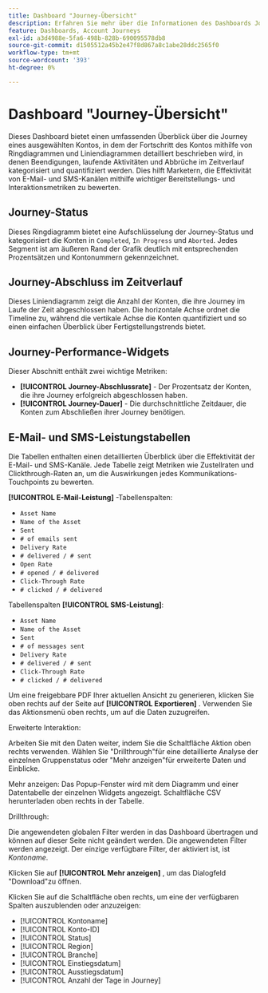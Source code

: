 ```yaml
---
title: Dashboard "Journey-Übersicht"
description: Erfahren Sie mehr über die Informationen des Dashboards Journey-Übersicht und wie Sie damit Ihre Konto-Journey-Strategie überwachen und verwalten können.
feature: Dashboards, Account Journeys
exl-id: a3d4988e-5fa6-498b-828b-690095578db8
source-git-commit: d1505512a45b2e47f8d867a8c1abe28ddc2565f0
workflow-type: tm+mt
source-wordcount: '393'
ht-degree: 0%

---
```


# Dashboard &quot;Journey-Übersicht&quot;

Dieses Dashboard bietet einen umfassenden Überblick über die Journey eines ausgewählten Kontos, in dem der Fortschritt des Kontos mithilfe von Ringdiagrammen und Liniendiagrammen detailliert beschrieben wird, in denen Beendigungen, laufende Aktivitäten und Abbrüche im Zeitverlauf kategorisiert und quantifiziert werden. Dies hilft Marketern, die Effektivität von E-Mail- und SMS-Kanälen mithilfe wichtiger Bereitstellungs- und Interaktionsmetriken zu bewerten.

## Journey-Status

Dieses Ringdiagramm bietet eine Aufschlüsselung der Journey-Status und kategorisiert die Konten in `Completed`, `In Progress` und `Aborted`. Jedes Segment ist am äußeren Rand der Grafik deutlich mit entsprechenden Prozentsätzen und Kontonummern gekennzeichnet.

## Journey-Abschluss im Zeitverlauf

Dieses Liniendiagramm zeigt die Anzahl der Konten, die ihre Journey im Laufe der Zeit abgeschlossen haben. Die horizontale Achse ordnet die Timeline zu, während die vertikale Achse die Konten quantifiziert und so einen einfachen Überblick über Fertigstellungstrends bietet.

## Journey-Performance-Widgets

Dieser Abschnitt enthält zwei wichtige Metriken:

* **[!UICONTROL Journey-Abschlussrate]** - Der Prozentsatz der Konten, die ihre Journey erfolgreich abgeschlossen haben.
* **[!UICONTROL Journey-Dauer]** - Die durchschnittliche Zeitdauer, die Konten zum Abschließen ihrer Journey benötigen.

## E-Mail- und SMS-Leistungstabellen

Die Tabellen enthalten einen detaillierten Überblick über die Effektivität der E-Mail- und SMS-Kanäle. Jede Tabelle zeigt Metriken wie Zustellraten und Clickthrough-Raten an, um die Auswirkungen jedes Kommunikations-Touchpoints zu bewerten.

**[!UICONTROL E-Mail-Leistung]** -Tabellenspalten:

* `Asset Name`
* `Name of the Asset`
* `Sent`
* `# of emails sent`
* `Delivery Rate`
* `# delivered / # sent`
* `Open Rate`
* `# opened / # delivered`
* `Click-Through Rate`
* `# clicked / # delivered`

Tabellenspalten **[!UICONTROL SMS-Leistung]**:

* `Asset Name`
* `Name of the Asset`
* `Sent`
* `# of messages sent`
* `Delivery Rate`
* `# delivered / # sent`
* `Click-Through Rate`
* `# clicked / # delivered`

Um eine freigebbare PDF Ihrer aktuellen Ansicht zu generieren, klicken Sie oben rechts auf der Seite auf **[!UICONTROL Exportieren]** . Verwenden Sie das Aktionsmenü oben rechts, um auf die Daten zuzugreifen.

Erweiterte Interaktion:

Arbeiten Sie mit den Daten weiter, indem Sie die Schaltfläche Aktion oben rechts verwenden. Wählen Sie &quot;Drillthrough&quot;für eine detaillierte Analyse der einzelnen Gruppenstatus oder &quot;Mehr anzeigen&quot;für erweiterte Daten und Einblicke.

Mehr anzeigen:
Das Popup-Fenster wird mit dem Diagramm und einer Datentabelle der einzelnen Widgets angezeigt.
Schaltfläche CSV herunterladen oben rechts in der Tabelle. 

Drillthrough:

Die angewendeten globalen Filter werden in das Dashboard übertragen und können auf dieser Seite nicht geändert werden.
Die angewendeten Filter werden angezeigt.
Der einzige verfügbare Filter, der aktiviert ist, ist _Kontoname_.

Klicken Sie auf **[!UICONTROL Mehr anzeigen]** , um das Dialogfeld &quot;Download&quot;zu öffnen.

Klicken Sie auf die Schaltfläche oben rechts, um eine der verfügbaren Spalten auszublenden oder anzuzeigen:

* [!UICONTROL Kontoname]
* [!UICONTROL Konto-ID]
* [!UICONTROL Status]
* [!UICONTROL Region]
* [!UICONTROL Branche]
* [!UICONTROL Einstiegsdatum]
* [!UICONTROL Ausstiegsdatum]
* [!UICONTROL Anzahl der Tage in Journey]
